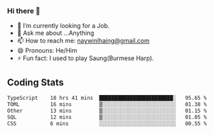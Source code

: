 ### Hi there 👋

- 🔭 I’m currently looking for a Job.
- 💬 Ask me about ...Anything
- 📫 How to reach me: naywinlhaing@gmail.com
- 😄 Pronouns: He/Him
- ⚡ Fun fact: I used to play Saung(Burmese Harp).


## Coding Stats
<!--START_SECTION:waka-->

```txt
TypeScript    18 hrs 41 mins  ████████████████████████░   95.65 %
TOML          16 mins         ▒░░░░░░░░░░░░░░░░░░░░░░░░   01.38 %
Other         13 mins         ▒░░░░░░░░░░░░░░░░░░░░░░░░   01.15 %
SQL           12 mins         ▒░░░░░░░░░░░░░░░░░░░░░░░░   01.05 %
CSS           6 mins          ░░░░░░░░░░░░░░░░░░░░░░░░░   00.55 %
```

<!--END_SECTION:waka-->
